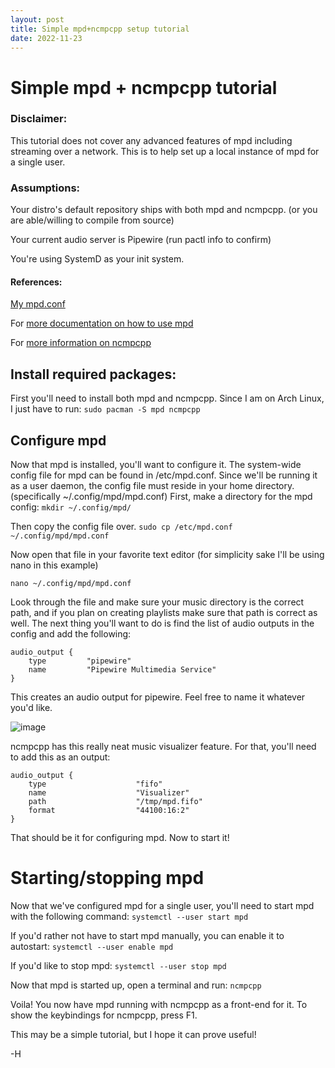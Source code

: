 ```yaml
---
layout: post
title: Simple mpd+ncmpcpp setup tutorial
date: 2022-11-23
---
```

# Simple mpd + ncmpcpp tutorial


### Disclaimer:
This tutorial does not cover any advanced features
of mpd including streaming over a network. This is to help set up a local instance of mpd for a single user.

### Assumptions:

Your distro's default repository ships with both mpd and ncmpcpp.
(or you are able/willing to compile from source)

Your current audio server is Pipewire (run pactl info to confirm)

You're using SystemD as your init system.

#### References:
[My mpd.conf](https://github.com/basedghost/dotfiles/blob/main/.config/mpd/mpd.conf)

For [more documentation on how to use mpd](https://mpd.readthedocs.io/en/latest/user.html)

For [more information on ncmpcpp](https://rybczak.net/ncmpcpp/)

## Install required packages:

First you'll need to install both mpd and ncmpcpp.
Since I am on Arch Linux, I just have to run:
`sudo pacman -S mpd ncmpcpp`

## Configure mpd
Now that mpd is installed, you'll want to configure it.
The system-wide config file for mpd can be found in /etc/mpd.conf.
Since we'll be running it as a user daemon, the config file
must reside in your home directory. (specifically ~/.config/mpd/mpd.conf)
First, make a directory for the mpd config:
`mkdir ~/.config/mpd/`

Then copy the config file over.
`sudo cp /etc/mpd.conf ~/.config/mpd/mpd.conf`

Now open that file in your favorite text editor
(for simplicity sake I'll be using nano in this example)

`nano ~/.config/mpd/mpd.conf`

Look through the file and make sure your music directory
is the correct path, and if you plan on creating playlists
make sure that path is correct as well. The next thing
you'll want to do is find the list of audio outputs in the config and
add the following:
```
audio_output {
    type         "pipewire"
    name         "Pipewire Multimedia Service"
}
```
This creates an audio output for pipewire. Feel free
to name it whatever you'd like.

![image](https://user-images.githubusercontent.com/91919356/203658949-84a7cbad-541d-4044-bddb-50ae78267a7d.png)

ncmpcpp has this really neat music visualizer feature.
For that, you'll need to add this as an output:
```
audio_output {
    type                    "fifo"
    name                    "Visualizer"
    path                    "/tmp/mpd.fifo"
    format                  "44100:16:2"
}
```
That should be it for configuring mpd.
Now to start it!

# Starting/stopping mpd
Now that we've configured mpd for a single user, you'll need to start
mpd with the following command:
`systemctl --user start mpd`

If you'd rather not have to start mpd manually, you can enable it
to autostart:
`systemctl --user enable mpd`

If you'd like to stop mpd:
`systemctl --user stop mpd`

Now that mpd is started up, open a terminal and run:
`ncmpcpp`

Voila! You now have mpd running with ncmpcpp as a front-end for it.
To show the keybindings for ncmpcpp, press F1.

This may be a simple tutorial, but I hope it can prove useful!

-H
